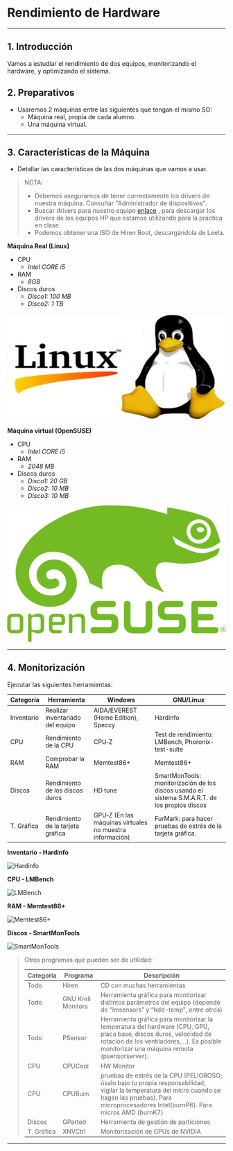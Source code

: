
# Rendimiento de Hardware

---

## 1. Introducción

Vamos a estudiar el rendimiento de dos equipos, monitorizando el hardware, y optimizando el sistema.

## 2. Preparativos

* Usaremos 2 máquinas entre las siguientes que tengan el mismo SO:
    * Máquina real, propia de cada alumno.
    * Una máquina virtual.

---

## 3. Características de la Máquina

* Detallar las características de las dos máquinas que vamos a usar.

> NOTA:
> * Debemos asegurarnos de tener correctamente los drivers de nuestra máquina. Consultar "Administrador de dispositivos".
> * Buscar drivers para nuestro equipo [enlace](https://support.hp.com/es-es/product/hp-compaq-dx6100-microtower-pc/402168/drivers)
, para descargar los drivers de los equipos HP que estamos utilizando para la práctica en clase.
> * Podemos obtener una ISO de Hiren Boot, descargándola de Leela.

**Máquina Real (Linux)**

* CPU
  * *Intel CORE i5*
* RAM
  * *8GB*
* Discos duros
  * *Disco1: 100 MB*
  * *Disco2: 1 TB*

![Linux](./images/linux.png)

**Máquina virtual (OpenSUSE)**

* CPU
  * *Intel CORE i5*
* RAM
  * *2048 MB*
* Discos duros
  * *Disco1: 20 GB*
  * *Disco2: 10 MB*
  * *Disco3: 10 MB*

![OpenSUSE](./images/opensuse.png)

---

## 4. Monitorización

Ejecutar las siguientes herramientas:

| Categoría | Herramienta | Windows | GNU/Linux |
| --------- | ----------- | ------- | --------- |
| Inventario | Realizar inventariado del equipo | AIDA/EVEREST (Home Edition), Speccy | Hardinfo |
| CPU | Rendimiento de la CPU | CPU‐Z | Test de rendimiento: LMBench, Phoronix-test-suite |
| RAM | Comprobar la RAM | Memtest86+ | Memtest86+ |
| Discos | Rendimiento de los discos duros | HD tune | SmartMonTools: monitorización de los discos usando el sistema S.M.A.R.T. de los propios discos |
| T. Gráfica | Rendimiento de la tarjeta gráfica | GPU‐Z (En las máquinas virtuales no muestra información) | FurMark: para hacer pruebas de estrés de la tarjeta gráfica.|

**Inventario - Hardinfo**



![Hardinfo](./images/.png)

**CPU - LMBench**



![LMBench](./images/.png)

**RAM - Memtest86+**



![Memtest86+](./images/.png)

**Discos - SmartMonTools**



![SmartMonTools](./images/.png)

> Otros programas que pueden ser de utilidad:
>
> | Categoría | Programa | Descripción |
> | --------- | -------- | ----------- |
> | Todo      | Hiren | CD con muchas herramientas |
> | Todo      | GNU Krell Monitors | Herramienta gráfica para monitorizar distintos parámetros del equipo (depende de “lmsensors” y “hdd-temp”, entre otros) |
> | Todo | PSensor | Herramienta gráfica para monitorizar la temperatura del hardware (CPU, GPU, placa base, discos duros, velocidad de rotación de los ventiladores,…). Es posible monitorizar una máquina remota (psensorserver). |
> | CPU | CPUCool | HW Monitor |
> | CPU | CPUBurn | pruebas de estrés de la CPU (PELIGROSO; úsalo bajo tu propia responsabilidad; vigilar la temperatura del micro cuando se hagan las pruebas). Para microprocesadores Intel(burnP6). Para micros AMD (burnK7) |
> | Discos | GParted | Herramienta de gestión de particiones |
> | T. Gráfica | XNVCtrl | Monitorización de GPUs de NVIDIA |

---
